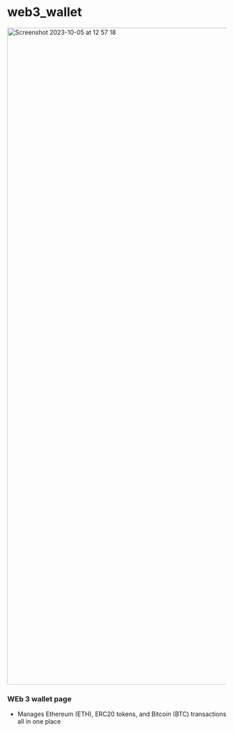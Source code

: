 # web3_wallet

<img width="1509" alt="Screenshot 2023-10-05 at 12 57 18" src="https://github.com/mdi06/web3_wallet/assets/63491617/638c43e0-0fd5-422d-afba-733e61608094">

### WEb 3 wallet page

* Manages Ethereum (ETH), ERC20 tokens, and Bitcoin (BTC) transactions all in one place
